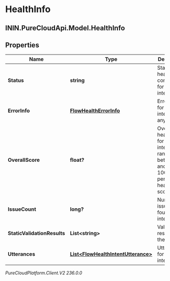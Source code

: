 # HealthInfo

## ININ.PureCloudApi.Model.HealthInfo

## Properties

|Name | Type | Description | Notes|
|------------ | ------------- | ------------- | -------------|
| **Status** | **string** | Status of health computation for this intent. | [optional] |
| **ErrorInfo** | [**FlowHealthErrorInfo**](FlowHealthErrorInfo) | Error details for the intent, if any. | [optional] |
| **OverallScore** | **float?** | Overall health score for the intent ranged between 0 and 100 as 100 is the perfect health score. | [optional] |
| **IssueCount** | **long?** | Number of issues found in the intent. | [optional] |
| **StaticValidationResults** | **List&lt;string&gt;** | Validation results for the intent. | [optional] |
| **Utterances** | [**List&lt;FlowHealthIntentUtterance&gt;**](FlowHealthIntentUtterance) | Utterances for this intent. | [optional] |



_PureCloudPlatform.Client.V2 236.0.0_

